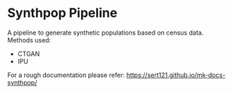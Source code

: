 # Synthpop Pipeline
A pipeline to generate synthetic populations based on census data.
Methods used:
- CTGAN
- IPU

For a rough documentation please refer: https://sert121.github.io/mk-docs-synthpop/   

